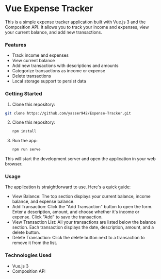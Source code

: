 # Vue Expense Tracker

This is a simple expense tracker application built with Vue.js 3 and the Composition API. It allows you to track your income and expenses, view your current balance, and add new transactions.

### Features

* Track income and expenses
* View current balance
* Add new transactions with descriptions and amounts
* Categorize transactions as income or expense
* Delete transactions
* Local storage support to persist data

### Getting Started

1. Clone this repository:

```bash
git clone https://github.com/yasser942/Expense-Tracker.git
```
2. Clone this repository:
    
    ```bash
   npm install
    ```
3. Run the app:
    
    ```bash
   npm run serve
    ```

This will start the development server and open the application in your web browser.

### Usage
The application is straightforward to use. Here's a quick guide:

* View Balance: The top section displays your current balance, income balance, and expense balance.
* Add Transaction: Click the "Add Transaction" button to open the form. Enter a description, amount, and choose whether it's income or expense. Click "Add" to save the transaction.
* View Transaction List: All your transactions are listed below the balance section. Each transaction displays the date, description, amount, and a delete button.
* Delete Transaction: Click the delete button next to a transaction to remove it from the list.


### Technologies Used

* Vue.js 3
* Composition API